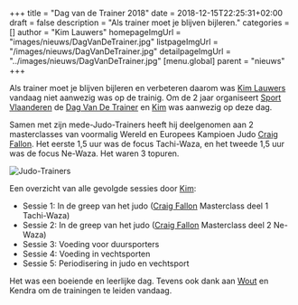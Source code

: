 +++
title = "Dag van de Trainer 2018"
date = 2018-12-15T22:25:31+02:00
draft = false
description = "Als trainer moet je blijven bijleren."
categories = []
author = "Kim Lauwers"
homepageImgUrl = "images/nieuws/DagVanDeTrainer.jpg"
listpageImgUrl = "/images/nieuws/DagVanDeTrainer.jpg"
detailpageImgUrl = "../images/nieuws/DagVanDeTrainer.jpg"
[menu.global]
    parent = "nieuws"
+++

Als trainer moet je blijven bijleren en verbeteren daarom was [Kim Lauwers](/trainers/#Kim_Lauwers) vandaag niet aanwezig was op de trainig.
Om de 2 jaar organiseert [Sport Vlaanderen](https://www.sport.vlaanderen/) de [Dag Van De Trainer](https://www.sport.vlaanderen/dag-van-de-trainer/) en [Kim](/trainers/#Kim_Lauwers) was aanwezig op deze dag.

Samen met zijn mede-Judo-Trainers heeft hij deelgenomen aan 2 masterclasses van voormalig Wereld en Europees Kampioen Judo [Craig Fallon](https://en.wikipedia.org/wiki/Craig_Fallon).
Het eerste 1,5 uur was de focus Tachi-Waza, en het tweede 1,5 uur was de focus Ne-Waza. Het waren 3 topuren.

![Judo-Trainers](/images/nieuws/DagVanDeTrainer-Team.jpeg "Judo Team")

Een overzicht van alle gevolgde sessies door [Kim](/trainers/#Kim_Lauwers):
	 	
* Sessie 1: In de greep van het judo ([Craig Fallon](https://en.wikipedia.org/wiki/Craig_Fallon) Masterclass deel 1 Tachi-Waza)
* Sessie 2: In de greep van het judo ([Craig Fallon](https://en.wikipedia.org/wiki/Craig_Fallon) Masterclass deel 2 Ne-Waza)
* Sessie 3: Voeding voor duursporters
* Sessie 4: Voeding in vechtsporten
* Sessie 5: Periodisering in judo en vechtsport
 
 
Het was een boeiende en leerlijke dag. Tevens ook dank aan [Wout](/trainers/#Wout_Duez) en Kendra om de trainingen te leiden vandaag.

